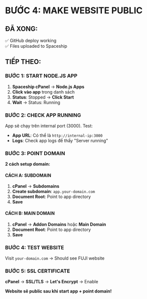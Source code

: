 # BƯỚC 4: MAKE WEBSITE PUBLIC

## ĐÃ XONG:
✅ GitHub deploy working  
✅ Files uploaded to Spaceship  

## TIẾP THEO:

### BƯỚC 1: START NODE.JS APP
1. **Spaceship cPanel** → **Node.js Apps**
2. **Click vào app** trong danh sách
3. **Status**: Stopped → **Click Start**
4. **Wait** → Status: Running

### BƯỚC 2: CHECK APP RUNNING
App sẽ chạy trên internal port (3000). Test:
- **App URL**: Có thể là `http://internal-ip:3000`
- **Logs**: Check app logs để thấy "Server running"

### BƯỚC 3: POINT DOMAIN
**2 cách setup domain:**

#### CÁCH A: SUBDOMAIN
1. **cPanel** → **Subdomains**
2. **Create subdomain**: `app.your-domain.com`
3. **Document Root**: Point to app directory
4. **Save**

#### CÁCH B: MAIN DOMAIN  
1. **cPanel** → **Addon Domains** hoặc **Main Domain**
2. **Document Root**: Point to app directory
3. **Save**

### BƯỚC 4: TEST WEBSITE
Visit `your-domain.com` → Should see FUJI website

### BƯỚC 5: SSL CERTIFICATE
**cPanel** → **SSL/TLS** → **Let's Encrypt** → Enable

**Website sẽ public sau khi start app + point domain!**